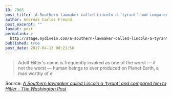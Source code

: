 ```yaml
---
ID: 7065
post_title: 'A Southern lawmaker called Lincoln a ‘tyrant’ and compared him to Hitler &#8211; The Washington Post'
author: Andreas Carlos Freund
post_excerpt: ""
layout: post
permalink: >
  http://stage.mydivein.com/a-southern-lawmaker-called-lincoln-a-tyrant-and-compared-him-to-hitler-the-washington-post/
published: true
post_date: 2017-04-13 00:21:56
---
```

<blockquote>Adolf Hitler's name is frequently invoked as one of the worst — if not the worst — human beings to ever produced on Planet Earth, a man worthy of e</blockquote>
Source: <em><a href="https://www.washingtonpost.com/news/the-fix/wp/2017/04/12/a-southern-lawmaker-called-lincoln-a-tyrant-and-compared-him-to-hitler/?utm_term=.0c7b18578a18">A Southern lawmaker called Lincoln a ‘tyrant’ and compared him to Hitler - The Washington Post</a></em>